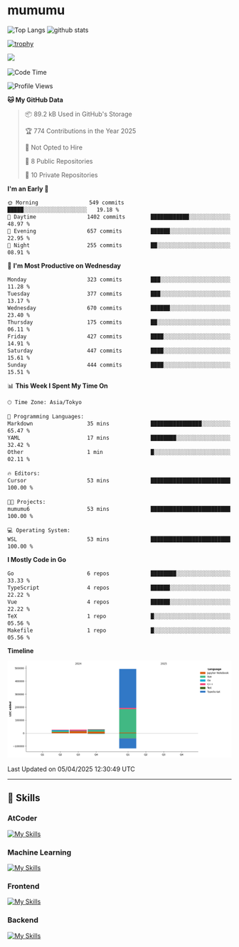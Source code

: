 # mumumu

<p align="left"> 
  <img alt="Top Langs" height="150px" src="https://github-readme-stats.vercel.app/api/top-langs/?username=mumumu6&layout=compact&show_icons=true&count_private=true" />
  <img alt="github stats" height="150px" src="https://github-readme-stats.vercel.app/api?username=mumumu6&show_icons=true&count_private=true&include_all_commits=true" />
</p>

[![trophy](https://github-profile-trophy.vercel.app/?username=mumumu6&margin-w=5&margin-h=5)](https://github.com/mumumu6/)

![](https://github-profile-summary-cards.vercel.app/api/cards/profile-details?username=mumumu6&theme=transparent)

<!--START_SECTION:waka-->
![Code Time](http://img.shields.io/badge/Code%20Time-53%20mins-blue)

![Profile Views](http://img.shields.io/badge/Profile%20Views-48-blue)

**🐱 My GitHub Data** 

> 📦 89.2 kB Used in GitHub's Storage 
 > 
> 🏆 774 Contributions in the Year 2025
 > 
> 🚫 Not Opted to Hire
 > 
> 📜 8 Public Repositories 
 > 
> 🔑 10 Private Repositories 
 > 
**I'm an Early 🐤** 

```text
🌞 Morning                549 commits         █████░░░░░░░░░░░░░░░░░░░░   19.18 % 
🌆 Daytime                1402 commits        ████████████░░░░░░░░░░░░░   48.97 % 
🌃 Evening                657 commits         ██████░░░░░░░░░░░░░░░░░░░   22.95 % 
🌙 Night                  255 commits         ██░░░░░░░░░░░░░░░░░░░░░░░   08.91 % 
```
📅 **I'm Most Productive on Wednesday** 

```text
Monday                   323 commits         ███░░░░░░░░░░░░░░░░░░░░░░   11.28 % 
Tuesday                  377 commits         ███░░░░░░░░░░░░░░░░░░░░░░   13.17 % 
Wednesday                670 commits         ██████░░░░░░░░░░░░░░░░░░░   23.40 % 
Thursday                 175 commits         ██░░░░░░░░░░░░░░░░░░░░░░░   06.11 % 
Friday                   427 commits         ████░░░░░░░░░░░░░░░░░░░░░   14.91 % 
Saturday                 447 commits         ████░░░░░░░░░░░░░░░░░░░░░   15.61 % 
Sunday                   444 commits         ████░░░░░░░░░░░░░░░░░░░░░   15.51 % 
```


📊 **This Week I Spent My Time On** 

```text
🕑︎ Time Zone: Asia/Tokyo

💬 Programming Languages: 
Markdown                 35 mins             ████████████████░░░░░░░░░   65.47 % 
YAML                     17 mins             ████████░░░░░░░░░░░░░░░░░   32.42 % 
Other                    1 min               █░░░░░░░░░░░░░░░░░░░░░░░░   02.11 % 

🔥 Editors: 
Cursor                   53 mins             █████████████████████████   100.00 % 

🐱‍💻 Projects: 
mumumu6                  53 mins             █████████████████████████   100.00 % 

💻 Operating System: 
WSL                      53 mins             █████████████████████████   100.00 % 
```

**I Mostly Code in Go** 

```text
Go                       6 repos             ████████░░░░░░░░░░░░░░░░░   33.33 % 
TypeScript               4 repos             ██████░░░░░░░░░░░░░░░░░░░   22.22 % 
Vue                      4 repos             ██████░░░░░░░░░░░░░░░░░░░   22.22 % 
TeX                      1 repo              █░░░░░░░░░░░░░░░░░░░░░░░░   05.56 % 
Makefile                 1 repo              █░░░░░░░░░░░░░░░░░░░░░░░░   05.56 % 
```



**Timeline**

![Lines of Code chart](https://raw.githubusercontent.com/mumumu6/mumumu6/main/assets/bar_graph.png)


 Last Updated on 05/04/2025 12:30:49 UTC
<!--END_SECTION:waka-->

---

## 🚀 Skills

### AtCoder

[![My Skills](https://skillicons.dev/icons?i=cpp)](https://skillicons.dev)

### Machine Learning

[![My Skills](https://skillicons.dev/icons?i=tensorflow,pytorch)](https://skillicons.dev)

### Frontend

[![My Skills](https://skillicons.dev/icons?i=vuejs,react,ts,html,css)](https://skillicons.dev)

### Backend

[![My Skills](https://skillicons.dev/icons?i=go)](https://skillicons.dev)
